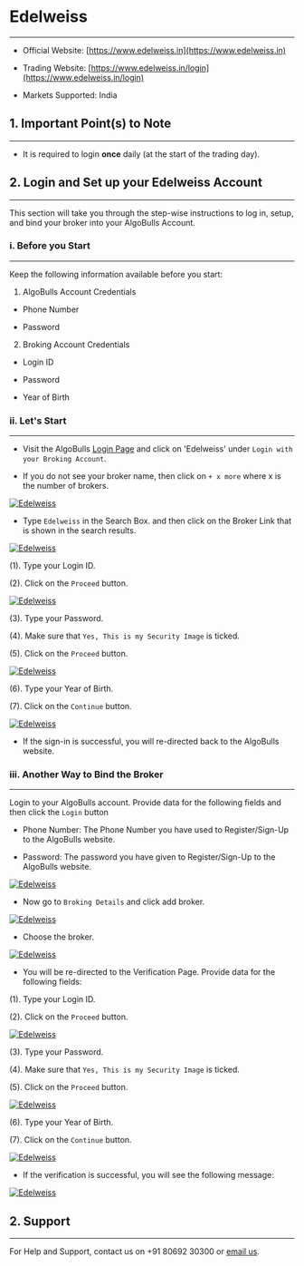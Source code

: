 # Edelweiss
---

* Official Website: [https://www.edelweiss.in](https://www.edelweiss.in)

* Trading Website: [https://www.edelweiss.in/login](https://www.edelweiss.in/login)

* Markets Supported: India

## 1. Important Point(s) to Note
---
* It is required to login **once** daily (at the start of the trading day).

## 2. Login and Set up your Edelweiss Account 
---
This section will take you through the step-wise instructions to log in, setup, and bind your broker into your AlgoBulls Account.

### i. Before you Start
---
Keep the following information available before you start:

1) AlgoBulls Account Credentials

* Phone Number

* Password

2) Broking Account Credentials

* Login ID

* Password

* Year of Birth

### ii. Let's Start
---
* Visit the AlgoBulls [Login Page](https://app.algobulls.com/user/login) and click on 'Edelweiss' under `Login with your Broking Account`.

* If you do not see your broker name, then click on `+ x more` where x is the number of brokers.

[ ![Edelweiss](imgs/algo_home.png "Click to Enlarge or Ctrl+Click to open in a new Tab") ](imgs/algo_home.png)

* Type `Edelweiss` in the Search Box. and then click on the Broker Link that is shown in the search results.

[ ![Edelweiss](imgs/edelweiss/edelweiss_search_login.png "Click to Enlarge or Ctrl+Click to open in a new Tab") ](imgs/edelweiss/edelweiss_search_login.png)

(1). Type your Login ID.

(2). Click on the `Proceed` button.

[ ![Edelweiss](imgs/edelweiss/edelweiss_login_2.png "Click to Enlarge or Ctrl+Click to open in a new Tab") ](imgs/edelweiss/edelweiss_login_2.png)

(3). Type your Password.

(4). Make sure that `Yes, This is my Security Image` is ticked.

(5). Click on the `Proceed` button.

[ ![Edelweiss](imgs/edelweiss/edelweiss_login_3.png "Click to Enlarge or Ctrl+Click to open in a new Tab") ](imgs/edelweiss/edelweiss_login_3.png)

(6). Type your Year of Birth.

(7). Click on the `Continue` button.

[ ![Edelweiss](imgs/edelweiss/edelweiss_login_4.png "Click to Enlarge or Ctrl+Click to open in a new Tab") ](imgs/edelweiss/edelweiss_login_4.png)

* If the sign-in is successful, you will re-directed back to the AlgoBulls website.

### iii. Another Way to Bind the Broker
---

Login to your AlgoBulls account. Provide data for the following fields and then click the `Login` button

* Phone Number: The Phone Number you have used to Register/Sign-Up to the AlgoBulls website.

* Password: The password you have given to Register/Sign-Up to the AlgoBulls website.

[ ![Edelweiss](imgs/sign-in-2.png "Click to Enlarge or Ctrl+Click to open in a new Tab") ](imgs/sign-in-2.png)

* Now go to `Broking Details` and click add broker.

[ ![Edelweiss](imgs/brokingdetails.png "Click to Enlarge or Ctrl+Click to open in a new Tab") ](imgs/brokingdetails.png)

* Choose the broker.

[ ![Edelweiss](imgs/edelweiss/edelweiss.png "Click to Enlarge or Ctrl+Click to open in a new Tab") ](imgs/edelweiss/edelweiss.png)

* You will be re-directed to the Verification Page. Provide data for the following fields:

(1). Type your Login ID.

(2). Click on the `Proceed` button.

[ ![Edelweiss](imgs/edelweiss/edelweiss_login_2.png "Click to Enlarge or Ctrl+Click to open in a new Tab") ](imgs/edelweiss/edelweiss_login_2.png)

(3). Type your Password.

(4). Make sure that `Yes, This is my Security Image` is ticked.

(5). Click on the `Proceed` button.

[ ![Edelweiss](imgs/edelweiss/edelweiss_login_3.png "Click to Enlarge or Ctrl+Click to open in a new Tab") ](imgs/edelweiss/edelweiss_login_3.png)

(6). Type your Year of Birth.

(7). Click on the `Continue` button.

[ ![Edelweiss](imgs/edelweiss/edelweiss_login_4.png "Click to Enlarge or Ctrl+Click to open in a new Tab") ](imgs/edelweiss/edelweiss_login_4.png)

* If the verification is successful, you will see the following message:

[ ![Edelweiss](imgs/success_login.png "Click to Enlarge or Ctrl+Click to open in a new Tab") ](imgs/success_login.png)

## 2. Support
---
For Help and Support, contact us on +91 80692 30300 or [email us](mailto:support@algobulls.com).
